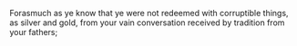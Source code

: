 Forasmuch as ye know that ye were not redeemed with corruptible things, as silver and gold, from your vain conversation received by tradition from your fathers;
